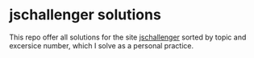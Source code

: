 # jschallenger solutions

This repo offer all solutions for the site [jschallenger](https://www.jschallenger.com/) sorted by topic and excersice number, which I solve as a personal practice.